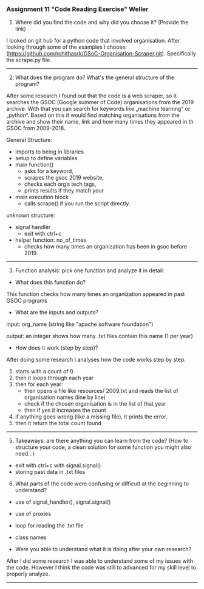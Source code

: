 ### Assignment 11 "Code Reading Exercise" Weller

1. Where did you find the code and why did you choose it? (Provide the link)

I looked on git hub for a python code that involved organisation. After looking through some of the examples I choose: (https://github.com/rohithasrk/GSoC-Organisation-Scraper.git). Specifically the scrape.py file.


---

2.  What does the program do? What's the general structure of the program? 

After some research I found out that the code is a web scraper, so it searches the GSOC (Google summer of Code) organisations from the 2019 archive. With that you can search for keywords like „machine learning“ or „python“. Based on this it would find matching organisations from the archive and show their name, link and how many times they appeared in th GSOC from 2009-2018. 

General Structure: 

- imports to being in libraries 
- setup to define variables 
- main function() 
    - asks for a keyword,
    - scrapes the gsoc 2019 website,
    - checks each org’s tech tags,
    - prints results if they match your 
- main execution block 
    - calls scrape() if you run the script directly.
 

unknown structure: 
- signal handler
    - exit with ctrl+c 
- helper function: no_of_times 
    - checks how many times an organization has been in gsoc before 2019.
---

3. Function analysis: pick one function and analyze it in detail:

- What does this function do?

This function checks how many times an organization appeared in past GSOC programs
  
- What are the inputs and outputs?

input: org_name (string like "apache software foundation")

output: an integer shows how many .txt files contain this name (1 per year)

- How does it work (step by step)?

After doing some research I analyses how the code works step by step. 

1. starts with a count of 0
2. then it loops through each year 
3. then for each year: 
    - then opens a file like resources/ 2009.txt and reads the list of organisation names (line by line) 
    - check if the chosen organisation is in the list of that year 
    - then if yes it increases the count 
4. if anything goes wrong (like a missing file), it prints the error.
5. then it return the total count found 
---

5.  Takeaways: are there anything you can learn from the code? (How to structure your code, a clean solution for some function you might also need...)

- exit with ctrl+c with signal.signal() 
- storing past data in .txt files 


6. What parts of the code were confusing or difficult at the beginning to understand?

- use of signal_handler(), signal.signal() 
- use of proxies 
- loop for reading the .txt file
- class names 

- Were you able to understand what it is doing after your own research?

After I did some research I was able to understand some of my issues with the code. However I think the code was still to advanced for my skill level to properly analyze. 

---

